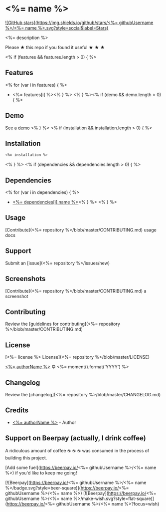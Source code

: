 # <%= name %>

[![GitHub stars](https://img.shields.io/github/stars/<%= githubUsername %>/<%= name %>.svg?style=social&label=Stars)](<%= repository %>)

<%= description %>

Please &#9733; this repo if you found it useful &#9733; &#9733; &#9733;

<% if (features && features.length > 0) { %>
## Features
<% for (var i in features) { %>
* <%= features[i] %><% } %>
<% } %><% if (demo && demo.length > 0) { %>
## Demo

See a [demo](<%= demo %>)
<% } %>
<% if (installation && installation.length > 0) { %>
## Installation

```sh
<%= installation %>
```
<% } %>
<% if (dependencies && dependencies.length > 0) { %>
## Dependencies
<% for (var i in dependencies) { %>
* [<%= dependencies[i].name %>](<%= dependencies[i].url %>)<% } %>
<% } %>

## Usage

[Contribute](<%= repository %>/blob/master/CONTRIBUTING.md) usage docs


## Support

Submit an [issue](<%= repository %>/issues/new)


## Screenshots

[Contribute](<%= repository %>/blob/master/CONTRIBUTING.md) a screenshot


## Contributing

Review the [guidelines for contributing](<%= repository %>/blob/master/CONTRIBUTING.md)


## License

[<%= license %> License](<%= repository %>/blob/master/LICENSE)

[<%= authorName %>](<%= authorUrl %>) &copy; <%= moment().format('YYYY') %>


## Changelog

Review the [changelog](<%= repository %>/blob/master/CHANGELOG.md)


## Credits

* [<%= authorName %>](<%= authorUrl %>) - Author


## Support on Beerpay (actually, I drink coffee)

A ridiculous amount of coffee :coffee: :coffee: :coffee: was consumed in the process of building this project.

[Add some fuel](https://beerpay.io/<%= githubUsername %>/<%= name %>) if you'd like to keep me going!

[![Beerpay](https://beerpay.io/<%= githubUsername %>/<%= name %>/badge.svg?style=beer-square)](https://beerpay.io/<%= githubUsername %>/<%= name %>)  [![Beerpay](https://beerpay.io/<%= githubUsername %>/<%= name %>/make-wish.svg?style=flat-square)](https://beerpay.io/<%= githubUsername %>/<%= name %>?focus=wish)
